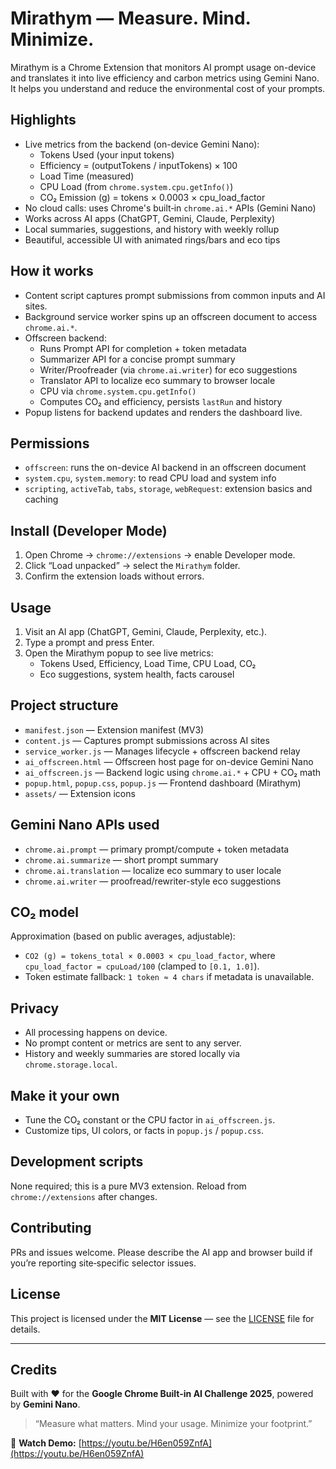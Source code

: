 # Mirathym — Measure. Mind. Minimize.

Mirathym is a Chrome Extension that monitors AI prompt usage on-device and translates it into live efficiency and carbon metrics using Gemini Nano. It helps you understand and reduce the environmental cost of your prompts.

## Highlights
- Live metrics from the backend (on-device Gemini Nano):
  - Tokens Used (your input tokens)
  - Efficiency = (outputTokens / inputTokens) × 100
  - Load Time (measured)
  - CPU Load (from `chrome.system.cpu.getInfo()`)
  - CO₂ Emission (g) = tokens × 0.0003 × cpu_load_factor
- No cloud calls: uses Chrome's built‑in `chrome.ai.*` APIs (Gemini Nano)
- Works across AI apps (ChatGPT, Gemini, Claude, Perplexity)
- Local summaries, suggestions, and history with weekly rollup
- Beautiful, accessible UI with animated rings/bars and eco tips

## How it works
- Content script captures prompt submissions from common inputs and AI sites.
- Background service worker spins up an offscreen document to access `chrome.ai.*`.
- Offscreen backend:
  - Runs Prompt API for completion + token metadata
  - Summarizer API for a concise prompt summary
  - Writer/Proofreader (via `chrome.ai.writer`) for eco suggestions
  - Translator API to localize eco summary to browser locale
  - CPU via `chrome.system.cpu.getInfo()`
  - Computes CO₂ and efficiency, persists `lastRun` and history
- Popup listens for backend updates and renders the dashboard live.

## Permissions
- `offscreen`: runs the on-device AI backend in an offscreen document
- `system.cpu`, `system.memory`: to read CPU load and system info
- `scripting`, `activeTab`, `tabs`, `storage`, `webRequest`: extension basics and caching

## Install (Developer Mode)
1. Open Chrome → `chrome://extensions` → enable Developer mode.
2. Click “Load unpacked” → select the `Mirathym` folder.
3. Confirm the extension loads without errors.

## Usage
1. Visit an AI app (ChatGPT, Gemini, Claude, Perplexity, etc.).
2. Type a prompt and press Enter.
3. Open the Mirathym popup to see live metrics:
   - Tokens Used, Efficiency, Load Time, CPU Load, CO₂
   - Eco suggestions, system health, facts carousel

## Project structure
- `manifest.json` — Extension manifest (MV3)
- `content.js` — Captures prompt submissions across AI sites
- `service_worker.js` — Manages lifecycle + offscreen backend relay
- `ai_offscreen.html` — Offscreen host page for on-device Gemini Nano
- `ai_offscreen.js` — Backend logic using `chrome.ai.*` + CPU + CO₂ math
- `popup.html`, `popup.css`, `popup.js` — Frontend dashboard (Mirathym)
- `assets/` — Extension icons

## Gemini Nano APIs used
- `chrome.ai.prompt` — primary prompt/compute + token metadata
- `chrome.ai.summarize` — short prompt summary
- `chrome.ai.translation` — localize eco summary to user locale
- `chrome.ai.writer` — proofread/rewriter-style eco suggestions

## CO₂ model
Approximation (based on public averages, adjustable):
- `CO2 (g) = tokens_total × 0.0003 × cpu_load_factor`, where `cpu_load_factor = cpuLoad/100` (clamped to `[0.1, 1.0]`).
- Token estimate fallback: `1 token ≈ 4 chars` if metadata is unavailable.

## Privacy
- All processing happens on device.
- No prompt content or metrics are sent to any server.
- History and weekly summaries are stored locally via `chrome.storage.local`.

## Make it your own
- Tune the CO₂ constant or the CPU factor in `ai_offscreen.js`.
- Customize tips, UI colors, or facts in `popup.js` / `popup.css`.

## Development scripts
None required; this is a pure MV3 extension. Reload from `chrome://extensions` after changes.

## Contributing
PRs and issues welcome. Please describe the AI app and browser build if you’re reporting site‑specific selector issues.

## License
This project is licensed under the **MIT License** — see the [LICENSE](./LICENSE) file for details.

---

## Credits
Built with ❤️ for the **Google Chrome Built-in AI Challenge 2025**, powered by **Gemini Nano**.

> “Measure what matters. Mind your usage. Minimize your footprint.”

🎥 **Watch Demo:** [https://youtu.be/H6en059ZnfA](https://youtu.be/H6en059ZnfA)
